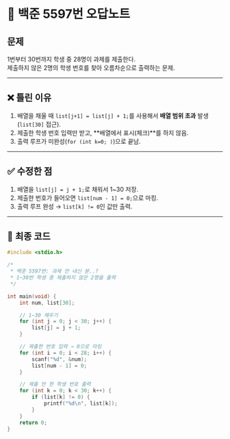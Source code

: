# 📘 백준 5597번 오답노트

## 문제
1번부터 30번까지 학생 중 28명이 과제를 제출한다.  
제출하지 않은 2명의 학생 번호를 찾아 오름차순으로 출력하는 문제.

---

## ❌ 틀린 이유
1. 배열을 채울 때 `list[j+1] = list[j] + 1;`를 사용해서 **배열 범위 초과** 발생 (`list[30]` 접근).  
2. 제출한 학생 번호 입력만 받고, **배열에서 표시(체크)**를 하지 않음.  
3. 출력 루프가 미완성(`for (int k=0; )`)으로 끝남.  

---

## ✅ 수정한 점
1. 배열을 `list[j] = j + 1;`로 채워서 1~30 저장.  
2. 제출한 번호가 들어오면 `list[num - 1] = 0;`으로 마킹.  
3. 출력 루프 완성 → `list[k] != 0`인 값만 출력.  

---

## 🔑 최종 코드
```c
#include <stdio.h>

/*
 * 백준 5597번: 과제 안 내신 분..?
 * 1~30번 학생 중 제출하지 않은 2명을 출력
 */

int main(void) {
    int num, list[30];

    // 1~30 채우기
    for (int j = 0; j < 30; j++) {
        list[j] = j + 1;
    }

    // 제출한 번호 입력 → 0으로 마킹
    for (int i = 0; i < 28; i++) {
        scanf("%d", &num);
        list[num - 1] = 0;
    }

    // 제출 안 한 학생 번호 출력
    for (int k = 0; k < 30; k++) {
        if (list[k] != 0) {
            printf("%d\n", list[k]);
        }
    }
    return 0;
}
